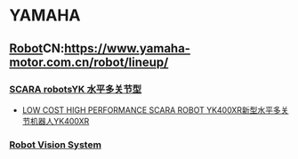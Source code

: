 # YAMAHA
## [Robot](https://global.yamaha-motor.com/business/robot/lineup/)CN:https://www.yamaha-motor.com.cn/robot/lineup/
### [SCARA robots](https://global.yamaha-motor.com/business/robot/lineup/ykxg/)[YK 水平多关节型](https://www.yamaha-motor.com.cn/robot/lineup/ykxg/)
- [LOW COST HIGH PERFORMANCE SCARA ROBOT YK400XR](https://global.yamaha-motor.com/business/robot/lineup/ykxg/small/yk400xr/)[新型水平多关节机器人YK400XR](https://www.yamaha-motor.com.cn/robot/lineup/ykxg/small/yk400xr/)

### [Robot Vision System](https://global.yamaha-motor.com/business/robot/lineup/ivy/)
